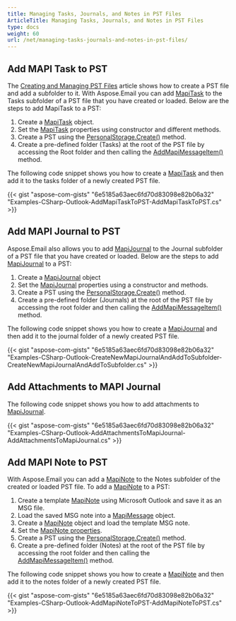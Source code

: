 ```yaml
---
title: Managing Tasks, Journals, and Notes in PST Files
ArticleTitle: Managing Tasks, Journals, and Notes in PST Files
type: docs
weight: 60
url: /net/managing-tasks-journals-and-notes-in-pst-files/
---
```



## **Add MAPI Task to PST**

The [Creating and Managing PST Files](https://docs.aspose.com/email/net/create-and-manage-pst-files/) article shows how to create a PST file and add a subfolder to it. With Aspose.Email you can add [MapiTask](https://reference.aspose.com/email/net/aspose.email.mapi/mapitask/) to the Tasks subfolder of a PST file that you have created or loaded. Below are the steps to add MapiTask to a PST:

1. Create a [MapiTask](https://reference.aspose.com/email/net/aspose.email.mapi/mapitask/) object.
2. Set the [MapiTask](https://reference.aspose.com/email/net/aspose.email.mapi/mapitask/) properties using constructor and different methods.
3. Create a PST using the [PersonalStorage.Create()](https://reference.aspose.com/email/net/aspose.email.storage.pst/personalstorage/create/#create/) method.
4. Create a pre-defined folder (Tasks) at the root of the PST file by accessing the Root folder and then calling the [AddMapiMessageItem()](https://reference.aspose.com/email/net/aspose.email.storage.pst/folderinfo/addmapimessageitem/#addmapimessageitem) method.

The following code snippet shows you how to create a [MapiTask](https://reference.aspose.com/email/net/aspose.email.mapi/mapitask/) and then add it to the tasks folder of a newly created PST file.

{{< gist "aspose-com-gists" "6e5185a63aec6fd70d83098e82b06a32" "Examples-CSharp-Outlook-AddMapiTaskToPST-AddMapiTaskToPST.cs" >}}


## **Add MAPI Journal to PST**

Aspose.Email also allows you to add [MapiJournal](https://reference.aspose.com/email/net/aspose.email.mapi/mapijournal/) to the Journal subfolder of a PST file that you have created or loaded. Below are the steps to add [MapiJournal](https://reference.aspose.com/email/net/aspose.email.mapi/mapijournal/) to a PST:

1. Create a [MapiJournal](https://reference.aspose.com/email/net/aspose.email.mapi/mapijournal/) object
2. Set the [MapiJournal](https://reference.aspose.com/email/net/aspose.email.mapi/mapijournal/) properties using a constructor and methods.
3. Create a PST using the [PersonalStorage.Create()](https://reference.aspose.com/email/net/aspose.email.storage.pst/personalstorage/create/#create/) method.
4. Create a pre-defined folder (Journals) at the root of the PST file by accessing the root folder and then calling the [AddMapiMessageItem()](https://reference.aspose.com/email/net/aspose.email.storage.pst/folderinfo/addmapimessageitem/#addmapimessageitem) method.

The following code snippet shows you how to create a [MapiJournal](https://reference.aspose.com/email/net/aspose.email.mapi/mapijournal/) and then add it to the journal folder of a newly created PST file.

{{< gist "aspose-com-gists" "6e5185a63aec6fd70d83098e82b06a32" "Examples-CSharp-Outlook-CreateNewMapiJournalAndAddToSubfolder-CreateNewMapiJournalAndAddToSubfolder.cs" >}}

## **Add Attachments to MAPI Journal**

The following code snippet shows you how to add attachments to [MapiJournal](https://reference.aspose.com/email/net/aspose.email.mapi/mapijournal/).

{{< gist "aspose-com-gists" "6e5185a63aec6fd70d83098e82b06a32" "Examples-CSharp-Outlook-AddAttachmentsToMapiJournal-AddAttachmentsToMapiJournal.cs" >}}


## **Add MAPI Note to PST**

With Aspose.Email you can add a [MapiNote](https://reference.aspose.com/email/net/aspose.email.mapi/mapinote/) to the Notes subfolder of the created or loaded PST file. To add a [MapiNote](https://reference.aspose.com/email/net/aspose.email.mapi/mapinote/) to a PST:

1. Create a template [MapiNote](https://reference.aspose.com/email/net/aspose.email.mapi/mapinote/) using Microsoft Outlook and save it as an MSG file.
2. Load the saved MSG note into a [MapiMessage](https://reference.aspose.com/email/net/aspose.email.mapi/mapimessage/) object.
3. Create a [MapiNote](https://reference.aspose.com/email/net/aspose.email.mapi/mapinote/) object and load the template MSG note.
4. Set the [MapiNote properties](https://reference.aspose.com/email/net/aspose.email.mapi/mapinote/).
5. Create a PST using the [PersonalStorage.Create()](https://reference.aspose.com/email/net/aspose.email.storage.pst/personalstorage/create/#create/) method.
6. Create a pre-defined folder (Notes) at the root of the PST file by accessing the root folder and then calling the [AddMapiMessageItem()](https://reference.aspose.com/email/net/aspose.email.storage.pst/folderinfo/addmapimessageitem/#addmapimessageitem) method.

The following code snippet shows you how to create a [MapiNote](https://reference.aspose.com/email/net/aspose.email.mapi/mapinote/) and then add it to the notes folder of a newly created PST file.

{{< gist "aspose-com-gists" "6e5185a63aec6fd70d83098e82b06a32" "Examples-CSharp-Outlook-AddMapiNoteToPST-AddMapiNoteToPST.cs" >}}
